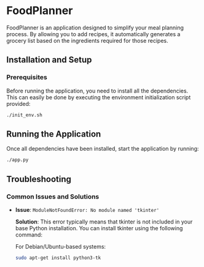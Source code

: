 # FoodPlanner

FoodPlanner is an application designed to simplify your meal planning process. By allowing you to add recipes, it automatically generates a grocery list based on the ingredients required for those recipes.

## Installation and Setup

### Prerequisites

Before running the application, you need to install all the dependencies. This can easily be done by executing the environment initialization script provided:

```bash
./init_env.sh
```

## Running the Application

Once all dependencies have been installed, start the application by running:

```bash
./app.py
```

## Troubleshooting

### Common Issues and Solutions

- **Issue**: `ModuleNotFoundError: No module named 'tkinter'`

    **Solution**: This error typically means that tkinter is not included in your base Python installation. You can install tkinter using the following command:

    For Debian/Ubuntu-based systems:
    ```bash
    sudo apt-get install python3-tk
    ```